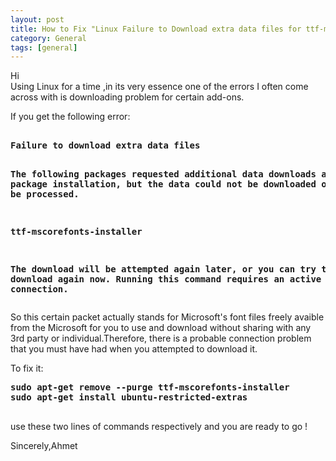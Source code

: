```yaml
---
layout: post
title: How to Fix "Linux Failure to Download extra data files for ttf-mscorefonts-installer" error
category: General
tags: [general]
---
```

<p>Hi <br>
Using Linux for a time ,in its very essence one of the errors I often come across with is downloading problem for certain add-ons.
</p>
<p> If you get the following error: <br>
<pre>
<b>
Failure to download extra data files

The following packages requested additional data downloads after package installation,
but the data could not be downloaded or could not be processed.

ttf-mscorefonts-installer

The download will be attempted again later, or you can try the download again now. Running this command requires an active Internet connection. </b> </pre><p>

<p>So this certain  packet  actually stands for Microsoft's font files freely avaible from the Microsoft for you to use and download
without sharing with any 3rd party or individual.Therefore, there is a probable connection problem that you must have had when you attempted to download it.</p>

<p>To fix it: <br>
<pre><b>sudo apt-get remove --purge ttf-mscorefonts-installer
sudo apt-get install ubuntu-restricted-extras</b>
     </pre>
use these two lines of commands respectively and you are ready to go ! <p>

<p>Sincerely,Ahmet</p>


